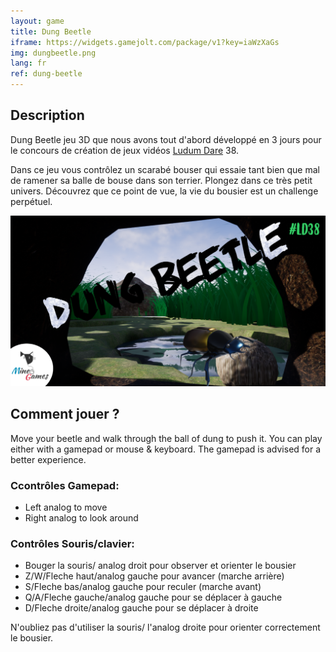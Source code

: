 ```yaml
---
layout: game
title: Dung Beetle
iframe: https://widgets.gamejolt.com/package/v1?key=iaWzXaGs
img: dungbeetle.png
lang: fr
ref: dung-beetle
---
```


## Description

Dung Beetle jeu 3D que nous avons tout d'abord développé en 3 jours pour le concours de création de jeux vidéos [Ludum Dare](http://ldjam.com/) 38. 

Dans ce jeu vous contrôlez un scarabé bouser qui essaie tant bien que mal de ramener sa balle de bouse dans son terrier.
Plongez dans ce très petit univers. Découvrez que ce point de vue, la vie du bousier est un challenge perpétuel.

![dung beetle](/img/dungbeetle/img1.png "Dung Beetle")

## Comment jouer ?

Move your beetle and walk through the ball of dung to push it.
You can play either with a gamepad or mouse & keyboard. The gamepad is advised for a better experience.

### Ccontrôles Gamepad:
- Left analog to move
- Right analog to look around

### Contrôles Souris/clavier:
- Bouger la souris/ analog droit pour observer et orienter le bousier
- Z/W/Fleche haut/analog gauche pour avancer (marche arrière)
- S/Fleche bas/analog gauche pour reculer (marche avant)
- Q/A/Fleche gauche/analog gauche pour se déplacer à gauche
- D/Fleche droite/analog gauche pour se déplacer à droite

N'oubliez pas d'utiliser la souris/ l'analog droite pour orienter correctement le bousier.